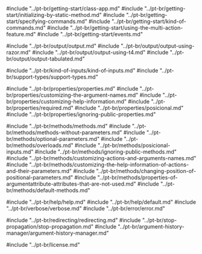 # <anchor-set name="documentation" text="Documentação" />

<table-of-contents/>

#include "../pt-br/getting-start/class-app.md"
#include "../pt-br/getting-start/initializing-by-static-method.md"
#include "../pt-br/getting-start/specifying-commands.md"
#include "../pt-br/getting-start/kind-of-commands.md"
#include "../pt-br/getting-start/using-the-multi-action-feature.md"
#include "../pt-br/getting-start/events.md"

#include "../pt-br/output/output.md"
#include "../pt-br/output/output-using-razor.md"
#include "../pt-br/output/output-using-t4.md"
#include "../pt-br/output/output-tabulated.md"

#include "../pt-br/kind-of-inputs/kind-of-inputs.md"
#include "../pt-br/support-types/support-types.md"

#include "../pt-br/properties/properties.md"
#include "../pt-br/properties/customizing-the-argument-names.md"
#include "../pt-br/properties/customizing-help-information.md"
#include "../pt-br/properties/required.md"
#include "../pt-br/properties/posicional.md"
#include "../pt-br/properties/ignoring-public-properties.md"

#include "../pt-br/methods/methods.md"
#include "../pt-br/methods/methods-without-parameters.md"
#include "../pt-br/methods/optional-parameters.md"
#include "../pt-br/methods/overloads.md"
#include "../pt-br/methods/posicional-inputs.md"
#include "../pt-br/methods/ignoring-public-methods.md"
#include "../pt-br/methods/customizing-actions-and-arguments-names.md"
#include "../pt-br/methods/customizing-the-help-information-of-actions-and-their-parameters.md"
#include "../pt-br/methods/changing-position-of-positional-parameters.md"
#include "../pt-br/methods/properties-of-argumentattribute-attributes-that-are-not-used.md"
#include "../pt-br/methods/default-methods.md"

#include "../pt-br/help/help.md"
#include "../pt-br/help/default.md"
#include "../pt-br/verbose/verbose.md"
#include "../pt-br/error/error.md"

#include "../pt-br/redirecting/redirecting.md"
#include "../pt-br/stop-propagation/stop-propagation.md"
#include "../pt-br/argument-history-manager/argument-history-manager.md"

#include "../pt-br/license.md"